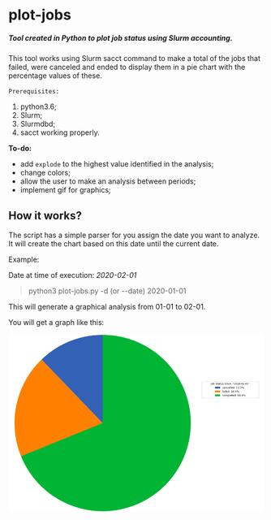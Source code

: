 # plot-jobs

##### Tool created in Python to plot job status using Slurm accounting.

This tool works using Slurm sacct command to make a total of the jobs that failed, were canceled and ended to display them in a pie chart with the percentage values of these.

    Prerequisites:
1. python3.6;
2. Slurm; 
3. Slurmdbd; 
4. sacct working properly.

**To-do:**
- add `explode` to the highest value identified in the analysis;
- change colors;
- allow the user to make an analysis between periods;
- implement gif for graphics;

## How it works?

The script has a simple parser for you assign the date you want to analyze. It will create the chart based on this date until the current date.

Example:

Date at time of execution: *2020-02-01*

> python3 plot-jobs.py -d (or --date) 2020-01-01

This will generate a graphical analysis from 01-01 to 02-01.

You will get a graph like this:


![alt text](https://github.com/lmagdanello/plot-jobs/blob/master/plot-example.png?raw=true)

